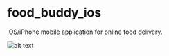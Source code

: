 # food_buddy_ios

iOS/iPhone mobile application for online food delivery.

![alt text](https://github.com/macwindow10/food_buddy_ios/master/image.jpg?raw=true)
